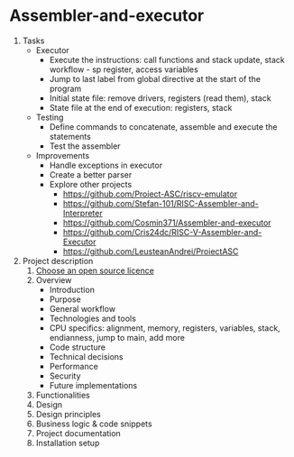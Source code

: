 # Assembler-and-executor

1. Tasks
   * Executor
      * Execute the instructions: call functions and stack update, stack workflow - sp register, access variables
      * Jump to last label from global directive at the start of the program
      * Initial state file: remove drivers, registers (read them), stack
      * State file at the end of execution: registers, stack
   * Testing
      * Define commands to concatenate, assemble and execute the statements
      * Test the assembler
   * Improvements
      * Handle exceptions in executor
      * Create a better parser
      * Explore other projects
         * <https://github.com/Proiect-ASC/riscv-emulator>
         * <https://github.com/Stefan-101/RISC-Assembler-and-Interpreter>
         * <https://github.com/Cosmin371/Assembler-and-executor>
         * <https://github.com/Cris24dc/RISC-V-Assembler-and-Executor>
         * <https://github.com/LeusteanAndrei/ProiectASC>
3. Project description
   1. [Choose an open source licence](https://choosealicense.com)
   2. Overview
      * Introduction
      * Purpose
      * General workflow
      * Technologies and tools
      * CPU specifics: alignment, memory, registers, variables, stack, endianness, jump to main, add more
      * Code structure
      * Technical decisions
      * Performance
      * Security
      * Future implementations
   3. Functionalities
   4. Design
   5. Design principles
   6. Business logic & code snippets
   7. Project documentation
   8. Installation setup
